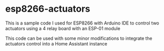 # esp8266-actuators
This is a sample code I used for ESP8266 with Arduino IDE to control two actuators using a 4 relay board with an ESP-01 module

This code can be used with some minor modifications to integrate the actuators control into a Home Assistant instance
